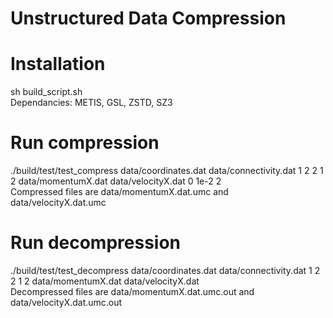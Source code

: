 # Unstructured Data Compression

# Installation
sh build_script.sh <br>
Dependancies: METIS, GSL, ZSTD, SZ3

# Run compression
./build/test/test_compress data/coordinates.dat data/connectivity.dat 1 2 2 1 2 data/momentumX.dat data/velocityX.dat 0 1e-2 2 <br>
Compressed files are data/momentumX.dat.umc and data/velocityX.dat.umc

# Run decompression
./build/test/test_decompress data/coordinates.dat data/connectivity.dat 1 2 2 1 2 data/momentumX.dat data/velocityX.dat <br>
Decompressed files are data/momentumX.dat.umc.out and data/velocityX.dat.umc.out
